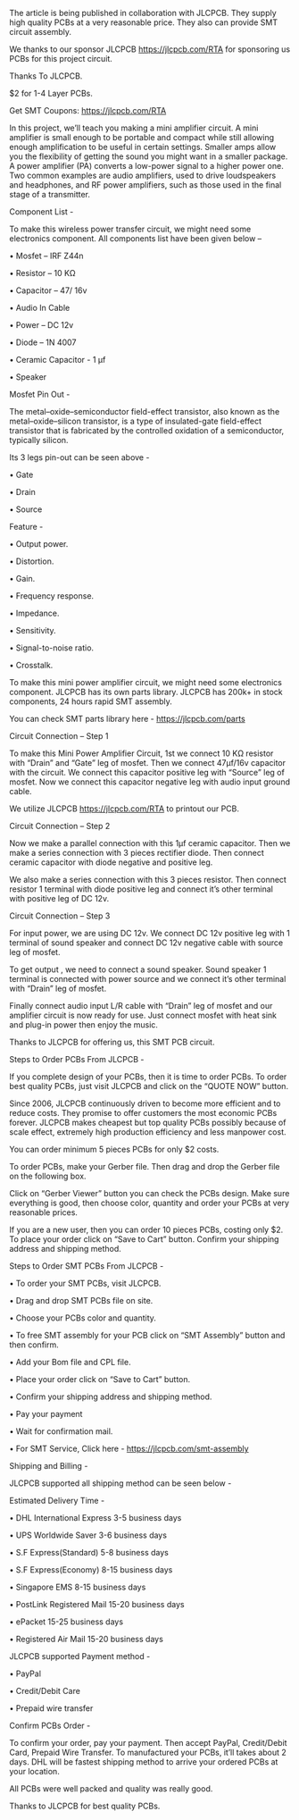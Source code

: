 The article is being published in collaboration with JLCPCB. They supply high quality PCBs at a very reasonable price. They also can provide SMT circuit assembly.

We thanks to our sponsor JLCPCB https://jlcpcb.com/RTA for sponsoring us PCBs for this project circuit.

Thanks To JLCPCB.

$2 for 1-4 Layer PCBs.

Get SMT Coupons: https://jlcpcb.com/RTA


In this project, we’ll teach you making a mini amplifier circuit. A mini amplifier is small enough to be portable and compact while still allowing enough amplification to be useful in certain settings. Smaller amps allow you the flexibility of getting the sound you might want in a smaller package.
A power amplifier (PA) converts a low-power signal to a higher power one.
Two common examples are audio amplifiers, used to drive loudspeakers and headphones, and RF power amplifiers, such as those used in the final stage of a transmitter.


Component List - 

To make this wireless power transfer circuit, we might need some electronics component.
All components list have been given below –
 
•	Mosfet – IRF Z44n

•	Resistor –  10 KΩ

•	Capacitor – 47/ 16v

•	Audio In Cable

•	Power – DC 12v

•	Diode – 1N 4007

•	Ceramic Capacitor - 1 µf

•	Speaker


Mosfet Pin Out - 

The metal–oxide–semiconductor field-effect transistor, also known as the metal–oxide–silicon transistor, is a type of insulated-gate field-effect transistor that is fabricated by the controlled oxidation of a semiconductor, typically silicon. 

Its 3 legs pin-out can be seen above - 

•	Gate

•	Drain

•	Source

Feature - 

•	Output power.

•	Distortion.

•	Gain.

•	Frequency response.

•	Impedance.

•	Sensitivity.

•	Signal-to-noise ratio.

•	Crosstalk.

To make this mini power amplifier circuit, we might need some electronics component. JLCPCB has its own parts library. JLCPCB has 200k+ in stock components, 24 hours rapid SMT assembly.

You can check SMT parts library here - https://jlcpcb.com/parts


Circuit Connection – Step 1

To make this Mini Power Amplifier Circuit, 1st we connect 10 KΩ resistor with “Drain” and “Gate” leg of mosfet. Then we connect 47µf/16v capacitor with the circuit. We connect this capacitor positive leg with “Source” leg of mosfet.  Now we connect this capacitor negative leg with audio input ground cable.

We utilize JLCPCB https://jlcpcb.com/RTA to printout our PCB.


Circuit Connection – Step 2

Now we make a parallel connection with this 1µf ceramic capacitor. Then we make a series connection with 3 pieces rectifier diode. Then connect ceramic capacitor with diode negative and positive leg. 

We also make a series connection with this 3 pieces resistor. Then connect resistor 1 terminal with diode positive leg and connect it’s other terminal with positive leg of DC 12v.

Circuit Connection – Step 3

For input power, we are using DC 12v. We connect DC 12v positive leg with 1 terminal of sound speaker and connect DC 12v negative cable with source leg of mosfet. 

To get output , we need to connect a sound speaker. Sound speaker 1 terminal is connected with power source and we connect it’s other terminal with “Drain” leg of mosfet.

Finally connect audio input L/R cable with “Drain” leg of mosfet and our amplifier circuit is now ready for use.
Just connect mosfet with heat sink and plug-in power then enjoy the music.

Thanks to JLCPCB for offering us, this SMT PCB circuit.

Steps to Order PCBs From JLCPCB - 

If you complete design of your PCBs, then it is time to order PCBs. To order best quality PCBs, just visit JLCPCB and click on the “QUOTE NOW” button.

Since 2006, JLCPCB continuously driven to become more efficient and to reduce costs. They promise to offer customers the most economic PCBs forever. JLCPCB makes cheapest but top quality PCBs possibly because of scale effect, extremely high production efficiency and less manpower cost.

You can order minimum 5 pieces PCBs for only $2 costs.

To order PCBs, make your Gerber file. Then drag and drop the Gerber file on the following box.

Click on “Gerber Viewer” button you can check the PCBs design. Make sure everything is good, then choose color, quantity and order your PCBs at very reasonable prices.


If you are a new user, then you can order 10 pieces PCBs, costing only $2. To place your order click on “Save to Cart” button. Confirm your shipping address and shipping method.


Steps to Order SMT PCBs From JLCPCB - 

•	To order your SMT PCBs, visit JLCPCB.

•	 Drag and drop SMT PCBs file on site.

•	 Choose your PCBs color and quantity.

•	 To free SMT assembly for your PCB click on “SMT Assembly” button and then confirm.

•	 Add your Bom file and CPL file.

•	 Place your order click on “Save to Cart” button.

•	 Confirm your shipping address and shipping method.

•	 Pay your payment

•	 Wait for confirmation mail.

•	 For SMT Service, Click here - https://jlcpcb.com/smt-assembly


Shipping and Billing - 


JLCPCB supported all shipping method can be seen below - 

Estimated Delivery Time - 

•	DHL International Express 3-5 business days

•	UPS Worldwide Saver 3-6 business days

•	S.F Express(Standard) 5-8 business days

•	S.F Express(Economy) 8-15 business days

•	Singapore EMS 8-15 business days

•	PostLink Registered Mail 15-20 business days

•	ePacket 15-25 business days

•	Registered Air Mail 15-20 business days


JLCPCB supported Payment method - 

•	PayPal

•	Credit/Debit Care

•	Prepaid wire transfer

Confirm PCBs Order - 

To confirm your order, pay your payment. Then accept PayPal, Credit/Debit Card, Prepaid Wire Transfer. To manufactured your PCBs, it’ll takes about 2 days. DHL will be fastest shipping method to arrive your ordered PCBs at your location.

All PCBs were well packed and quality was really good.

Thanks to JLCPCB for best quality PCBs.

